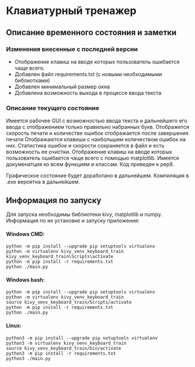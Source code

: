 # Клавиатурный тренажер

## Описание временного состояния и заметки

### Изменения внесенные с последней версии
* Отображение клавиш на вводе которых пользователь ошибается чаще всего.
* Добавлен файл requirements.txt (с новыми необходимыми библиотками)
* Добавлен минимальный размер окна
* Добавлена возможность выхода в процессе ввода текста

### Описание текущего состояние
Имеется рабочее GUI с возможностью ввода текста и дальнейшего его ввода с отображением только правильно набранных букв.
Отображется скорость печати и количестве ошибок отображается после завершения печати
Отображаются клавиши с наибольшим количеством ошибок на них.
Статистика ошибок и скорости сохраняется в файл и есть возможность ее очистки.
Отображение клавиш на вводе которых пользователь ошибается чаще всего с помощью matplotlib.
Имеется докуменатция ко всем функциям и классам.
Код приведен к pep8.

Графическое состояние будет доработано в дальнейшем.
Компиляция в .exe вероятна в дальнейшем.

## Информация по запуску
Для запуска необходимы библиотеки kivy, matplotlib и numpy.
Информация по их установке и запуску приложения:

#### Windows CMD:

```
python -m pip install --upgrade pip setuptools virtualenv
python -m virtualenv kivy_venv_keyboard_train
kivy_venv_keyboard_train\Scripts\activate
python -m pip install -r requirements.txt
python ./main.py
```

#### Windows bash:

```
python -m pip install --upgrade pip setuptools virtualenv
python -m virtualenv kivy_venv_keyboard_train
source kivy_venv_keyboard_train/Scripts/activate
python -m pip install -r requirements.txt
python ./main.py
```

#### Linux:

```
python3 -m pip install --upgrade pip setuptools virtualenv
python3 -m virtualenv kivy_venv_keyboard_train
source kivy_venv_keyboard_train/bin/activate
python3 -m pip install -r requirements.txt
python3 ./main.py
```
